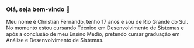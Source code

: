 ### Olá, seja bem-vindo 👋

Meu nome é Christian Fernando, tenho 17 anos e sou de Rio Grande do Sul. No momento estou cursando Técnico em Desenvolvimento de Sistemas e após a conclusão de meu Ensino Médio, pretendo cursar graduação em Análise e Desenvolvimento de Sistemas.

<!--
**Chrisfer132/Chrisfer132** is a ✨ _special_ ✨ repository because its `README.md` (this file) appears on your GitHub profile.

Here are some ideas to get you started:

- 🔭 I’m currently working on ...
- 🌱 I’m currently learning ...
- 👯 I’m looking to collaborate on ...
- 🤔 I’m looking for help with ...
- 💬 Ask me about ...
- 📫 How to reach me: ...
- 😄 Pronouns: ...
- ⚡ Fun fact: ...
-->
